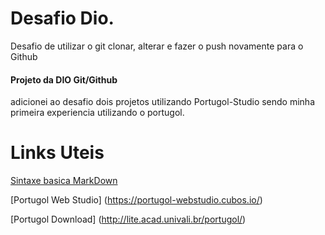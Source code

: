 # Desafio Dio.

Desafio de utilizar o git clonar, alterar e fazer o push novamente para o Github

#### Projeto da DIO Git/Github

adicionei ao desafio dois projetos utilizando Portugol-Studio sendo minha primeira experiencia utilizando o portugol.

# Links Uteis
[Sintaxe basica MarkDown](https://www.markdownguide.org/basic-syntax/)

[Portugol Web Studio] (https://portugol-webstudio.cubos.io/)

[Portugol Download] (http://lite.acad.univali.br/portugol/)



